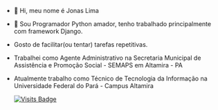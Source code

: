 - 👋 Hi, meu nome é Jonas Lima
- 🌱 Sou Programador Python amador, tenho trabalhado principalmente com framework Django.
- Gosto de facilitar(ou tentar) tarefas repetitivas.
- Trabalhei como Agente Administrativo na Secretaria Municipal de Assistência e Promoção Social - SEMAPS em Altamira - PA
- Atualmente trabalho como Técnico de Tecnologia da Informação na Universidade Federal do Pará - Campus Altamira

   [![Visits Badge](https://badges.pufler.dev/visits/JonasLimaDev/JonasLimaDev)](https://badges.pufler.dev)
<!---
JonasLimaDev/JonasLimaDev is a ✨ special ✨ repository because its `README.md` (this file) appears on your GitHub profile.
You can click the Preview link to take a look at your changes.
--->
